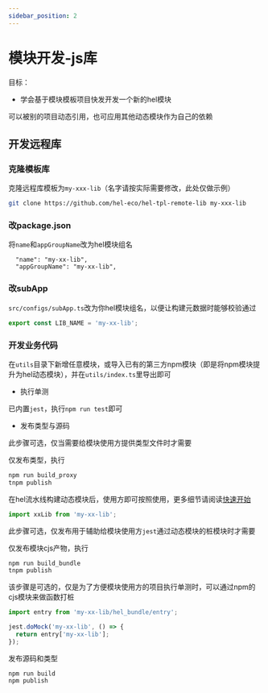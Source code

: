 ```yaml
---
sidebar_position: 2
---
```


# 模块开发-js库
目标：
- 学会基于模块模板项目快发开发一个新的hel模块

可以被别的项目动态引用，也可应用其他动态模块作为自己的依赖


## 开发远程库

### 克隆模板库

克隆远程库模板为`my-xxx-lib`（名字请按实际需要修改，此处仅做示例）
```bash
git clone https://github.com/hel-eco/hel-tpl-remote-lib my-xxx-lib
```

### 改package.json

将`name`和`appGroupName`改为hel模块组名
```
  "name": "my-xx-lib",
  "appGroupName": "my-xx-lib",
```

### 改subApp

`src/configs/subApp.ts`改为你hel模块组名，以便让构建元数据时能够校验通过
```ts
export const LIB_NAME = 'my-xx-lib';
```

### 开发业务代码

在`utils`目录下新增任意模块，或导入已有的第三方npm模块（即是将npm模块提升为hel动态模块），并在`utils/index.ts`里导出即可

- 执行单测

已内置`jest`，执行`npm run test`即可

- 发布类型与源码

此步骤可选，仅当需要给模块使用方提供类型文件时才需要

仅发布类型，执行
```bash
npm run build_proxy
tnpm publish
```

在hel流水线构建动态模块后，使用方即可按照使用，更多细节请阅读[快速开始](/docs/tutorial/intro)
```js
import xxLib from 'my-xx-lib';
```

此步骤可选，仅发布用于辅助给模块使用方`jest`通过动态模块的桩模块时才需要

仅发布模块cjs产物，执行
```bash
npm run build_bundle
tnpm publish
```

该步骤是可选的，仅是为了方便模块使用方的项目执行单测时，可以通过npm的cjs模块来做函数打桩
```ts
import entry from 'my-xx-lib/hel_bundle/entry';

jest.doMock('my-xx-lib', () => {
  return entry['my-xx-lib'];
});
```

发布源码和类型
```
npm run build
npm publish
```
